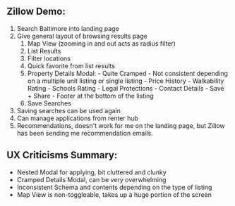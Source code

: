 ## Zillow Demo:
1. Search Baltimore into landing page
2. Give general layout of browsing results page
	1. Map View (zooming in and out acts as radius filter)
	2. List Results
	3. Filter locations
	4. Quick favorite from list results
	5. Property Details Modal:
			- Quite Cramped
			- Not consistent depending on a multiple unit listing or single listing
			- Price History
			- Walkability Rating
			- Schools Rating
			- Legal Protections
			- Contact Details
			- Save + Share
			- Footer at the bottom of the listing
	6. Save Searches
3. Saving searches can be used again
4. Can manage applications from renter hub
5. Recommendations, doesn't work for me on the landing page, but Zillow has been sending me recommendation emails.

## UX Criticisms Summary:
- Nested Modal for applying, bit cluttered and clunky
- Cramped Details Modal, can be very overwhelming
- Inconsistent Schema and contents depending on the type of listing
- Map View is non-toggleable, takes up a huge portion of the screen